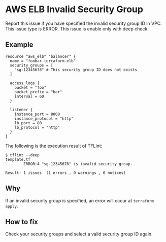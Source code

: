 # AWS ELB Invalid Security Group
Report this issue if you have specified the invalid security group ID in VPC. This issue type is ERROR. This issue is enable only with deep check.

## Example
```
resource "aws_elb" "balancer" {
  name = "foobar-terraform-elb"
  security_groups = [
    "sg-12345678" # This security group ID does not exists
  ]

  access_logs {
    bucket = "foo"
    bucket_prefix = "bar"
    interval = 60
  }

  listener {
    instance_port = 8000
    instance_protocol = "http"
    lb_port = 80
    lb_protocol = "http"
  }
}
```

The following is the execution result of TFLint: 

```
$ tflint --deep
template.tf
        ERROR:4 "sg-12345678" is invalid security group.

Result: 1 issues  (1 errors , 0 warnings , 0 notices)
```

## Why
If an invalid security group is specified, an error will occur at `terraform apply`.

## How to fix
Check your security groups and select a valid security group ID again.
